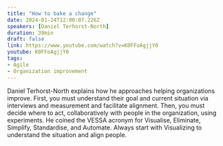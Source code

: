 ```yaml
---
title: "How to bake a change"
date: 2024-01-24T12:00:07.226Z
speakers: [Daniel Terhorst-North]
duration: 39min
draft: false
link: https://www.youtube.com/watch?v=K0FFoAgjjY0
youtube: K0FFoAgjjY0
tags:
- Agile
- Organization improvement
---
```


Daniel Terhorst-North explains how he approaches helping organizations improve. First, you must understand their goal and current situation via interviews and measurement and facilitate alignment. Then, you must decide where to act, collaboratively with people in the organization, using experiments. He coined the VESSA acronym for Visualise, Eliminate, Simplify, Standardise, and Automate. Always start with Visualizing to understand the situation and align people.